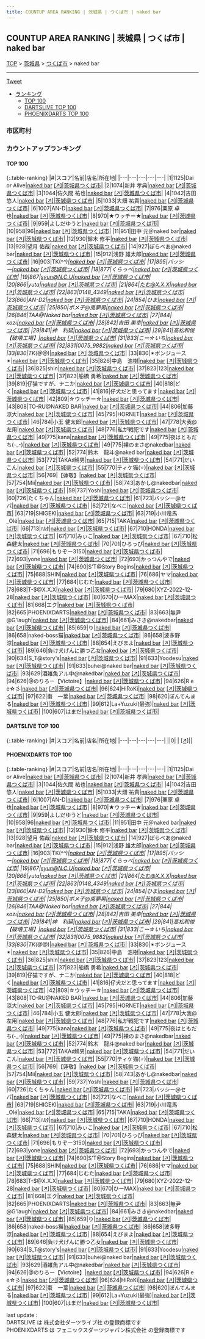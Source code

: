 ```yaml
---
title: COUNTUP AREA RANKING | 茨城県 | つくば市 | naked bar
---
```

## COUNTUP AREA RANKING | 茨城県 | つくば市 | naked bar

[TOP](/darts/rank/) > [茨城県](/darts/rank/茨城県/) > [つくば市](/darts/rank/茨城県/つくば市/) > naked bar

___

<a href="https://twitter.com/share?ref_src=twsrc%5Etfw" data-text="COUNTUP AREA RANKING | 茨城県つくば市naked bar" class="twitter-share-button" data-hashtags="DARTSLIVE,PHOENIXDARTS,darts,ダーツ" data-show-count="false">Tweet</a>

* [ランキング](#カウントアップランキング)
    * [TOP 100](#top-100)
    * [DARTSLIVE TOP 100](#dartslive-top-100)
    * [PHOENIXDARTS TOP 100](#phoenixdarts-top-100)

### 市区町村

<ul>

</ul>

### カウントアップランキング

#### TOP 100



{:.table-ranking}
|#|スコア|名前|店名|所在地|
|---|---|---|---|---|
|1|1125|<span class="rank-name-pd">Dai or Alive</span>|<a href="/darts/rank/shops/59189.html">naked bar</a> <a href="https://vs.phoenixdarts.com/jp/shop/shopDetailInfo/s_59189?s_seq=59189">[↗]</a>|<a href="/darts/rank/茨城県/つくば市">茨城県つくば市</a>|
|2|1074|<span class="rank-name-pd">新井 孝典</span>|<a href="/darts/rank/shops/59189.html">naked bar</a> <a href="https://vs.phoenixdarts.com/jp/shop/shopDetailInfo/s_59189?s_seq=59189">[↗]</a>|<a href="/darts/rank/茨城県/つくば市">茨城県つくば市</a>|
|3|1044|<span class="rank-name-pd"><span class="pro-icon-pd"></span>佐久間 祐也</span>|<a href="/darts/rank/shops/59189.html">naked bar</a> <a href="https://vs.phoenixdarts.com/jp/shop/shopDetailInfo/s_59189?s_seq=59189">[↗]</a>|<a href="/darts/rank/茨城県/つくば市">茨城県つくば市</a>|
|4|1042|<span class="rank-name-pd"><span class="pro-icon-pd"></span>吉田 悠人</span>|<a href="/darts/rank/shops/59189.html">naked bar</a> <a href="https://vs.phoenixdarts.com/jp/shop/shopDetailInfo/s_59189?s_seq=59189">[↗]</a>|<a href="/darts/rank/茨城県/つくば市">茨城県つくば市</a>|
|5|1033|<span class="rank-name-pd"><span class="pro-icon-pd"></span>大畑 祐貴</span>|<a href="/darts/rank/shops/59189.html">naked bar</a> <a href="https://vs.phoenixdarts.com/jp/shop/shopDetailInfo/s_59189?s_seq=59189">[↗]</a>|<a href="/darts/rank/茨城県/つくば市">茨城県つくば市</a>|
|6|1007|<span class="rank-name-pd">AN-D</span>|<a href="/darts/rank/shops/59189.html">naked bar</a> <a href="https://vs.phoenixdarts.com/jp/shop/shopDetailInfo/s_59189?s_seq=59189">[↗]</a>|<a href="/darts/rank/茨城県/つくば市">茨城県つくば市</a>|
|7|976|<span class="rank-name-pd"><span class="pro-icon-pd"></span>栗原 卓也</span>|<a href="/darts/rank/shops/59189.html">naked bar</a> <a href="https://vs.phoenixdarts.com/jp/shop/shopDetailInfo/s_59189?s_seq=59189">[↗]</a>|<a href="/darts/rank/茨城県/つくば市">茨城県つくば市</a>|
|8|970|<span class="rank-name-pd">★ウッチー★</span>|<a href="/darts/rank/shops/59189.html">naked bar</a> <a href="https://vs.phoenixdarts.com/jp/shop/shopDetailInfo/s_59189?s_seq=59189">[↗]</a>|<a href="/darts/rank/茨城県/つくば市">茨城県つくば市</a>|
|9|959|<span class="rank-name-pd">よしだゆうと</span>|<a href="/darts/rank/shops/59189.html">naked bar</a> <a href="https://vs.phoenixdarts.com/jp/shop/shopDetailInfo/s_59189?s_seq=59189">[↗]</a>|<a href="/darts/rank/茨城県/つくば市">茨城県つくば市</a>|
|10|958|<span class="rank-name-pd">96</span>|<a href="/darts/rank/shops/59189.html">naked bar</a> <a href="https://vs.phoenixdarts.com/jp/shop/shopDetailInfo/s_59189?s_seq=59189">[↗]</a>|<a href="/darts/rank/茨城県/つくば市">茨城県つくば市</a>|
|11|951|<span class="rank-name-pd">田中 元＠naked bar</span>|<a href="/darts/rank/shops/59189.html">naked bar</a> <a href="https://vs.phoenixdarts.com/jp/shop/shopDetailInfo/s_59189?s_seq=59189">[↗]</a>|<a href="/darts/rank/茨城県/つくば市">茨城県つくば市</a>|
|12|930|<span class="rank-name-pd"><span class="pro-icon-pd"></span>鈴木 修平</span>|<a href="/darts/rank/shops/59189.html">naked bar</a> <a href="https://vs.phoenixdarts.com/jp/shop/shopDetailInfo/s_59189?s_seq=59189">[↗]</a>|<a href="/darts/rank/茨城県/つくば市">茨城県つくば市</a>|
|13|928|<span class="rank-name-pd">望月 佑哉</span>|<a href="/darts/rank/shops/59189.html">naked bar</a> <a href="https://vs.phoenixdarts.com/jp/shop/shopDetailInfo/s_59189?s_seq=59189">[↗]</a>|<a href="/darts/rank/茨城県/つくば市">茨城県つくば市</a>|
|14|927|<span class="rank-name-pd">ぽらべあ@naked bar</span>|<a href="/darts/rank/shops/59189.html">naked bar</a> <a href="https://vs.phoenixdarts.com/jp/shop/shopDetailInfo/s_59189?s_seq=59189">[↗]</a>|<a href="/darts/rank/茨城県/つくば市">茨城県つくば市</a>|
|15|912|<span class="rank-name-pd">浅野 雄太郎</span>|<a href="/darts/rank/shops/59189.html">naked bar</a> <a href="https://vs.phoenixdarts.com/jp/shop/shopDetailInfo/s_59189?s_seq=59189">[↗]</a>|<a href="/darts/rank/茨城県/つくば市">茨城県つくば市</a>|
|16|903|<span class="rank-name-pd">TK(^_^)</span>|<a href="/darts/rank/shops/59189.html">naked bar</a> <a href="https://vs.phoenixdarts.com/jp/shop/shopDetailInfo/s_59189?s_seq=59189">[↗]</a>|<a href="/darts/rank/茨城県/つくば市">茨城県つくば市</a>|
|17|895|<span class="rank-name-pd">バッシー</span>|<a href="/darts/rank/shops/59189.html">naked bar</a> <a href="https://vs.phoenixdarts.com/jp/shop/shopDetailInfo/s_59189?s_seq=59189">[↗]</a>|<a href="/darts/rank/茨城県/つくば市">茨城県つくば市</a>|
|18|877|<span class="rank-name-pd">くらっぺ</span>|<a href="/darts/rank/shops/59189.html">naked bar</a> <a href="https://vs.phoenixdarts.com/jp/shop/shopDetailInfo/s_59189?s_seq=59189">[↗]</a>|<a href="/darts/rank/茨城県/つくば市">茨城県つくば市</a>|
|19|867|<span class="rank-name-pd">syun@N.C.U</span>|<a href="/darts/rank/shops/59189.html">naked bar</a> <a href="https://vs.phoenixdarts.com/jp/shop/shopDetailInfo/s_59189?s_seq=59189">[↗]</a>|<a href="/darts/rank/茨城県/つくば市">茨城県つくば市</a>|
|20|866|<span class="rank-name-pd">yuta</span>|<a href="/darts/rank/shops/59189.html">naked bar</a> <a href="https://vs.phoenixdarts.com/jp/shop/shopDetailInfo/s_59189?s_seq=59189">[↗]</a>|<a href="/darts/rank/茨城県/つくば市">茨城県つくば市</a>|
|21|864|<span class="rank-name-pd">たむ@X.X.X</span>|<a href="/darts/rank/shops/59189.html">naked bar</a> <a href="https://vs.phoenixdarts.com/jp/shop/shopDetailInfo/s_59189?s_seq=59189">[↗]</a>|<a href="/darts/rank/茨城県/つくば市">茨城県つくば市</a>|
|22|863|<span class="rank-name-pd">0148_4349</span>|<a href="/darts/rank/shops/59189.html">naked bar</a> <a href="https://vs.phoenixdarts.com/jp/shop/shopDetailInfo/s_59189?s_seq=59189">[↗]</a>|<a href="/darts/rank/茨城県/つくば市">茨城県つくば市</a>|
|23|860|<span class="rank-name-pd">AN-D2</span>|<a href="/darts/rank/shops/59189.html">naked bar</a> <a href="https://vs.phoenixdarts.com/jp/shop/shopDetailInfo/s_59189?s_seq=59189">[↗]</a>|<a href="/darts/rank/茨城県/つくば市">茨城県つくば市</a>|
|24|854|<span class="rank-name-pd">ひま</span>|<a href="/darts/rank/shops/59189.html">naked bar</a> <a href="https://vs.phoenixdarts.com/jp/shop/shopDetailInfo/s_59189?s_seq=59189">[↗]</a>|<a href="/darts/rank/茨城県/つくば市">茨城県つくば市</a>|
|25|850|<span class="rank-name-pd">ポメ子@兎夢男</span>|<a href="/darts/rank/shops/59189.html">naked bar</a> <a href="https://vs.phoenixdarts.com/jp/shop/shopDetailInfo/s_59189?s_seq=59189">[↗]</a>|<a href="/darts/rank/茨城県/つくば市">茨城県つくば市</a>|
|26|846|<span class="rank-name-pd">TAA@Naked bar</span>|<a href="/darts/rank/shops/59189.html">naked bar</a> <a href="https://vs.phoenixdarts.com/jp/shop/shopDetailInfo/s_59189?s_seq=59189">[↗]</a>|<a href="/darts/rank/茨城県/つくば市">茨城県つくば市</a>|
|27|844|<span class="rank-name-pd">κοzι</span>|<a href="/darts/rank/shops/59189.html">naked bar</a> <a href="https://vs.phoenixdarts.com/jp/shop/shopDetailInfo/s_59189?s_seq=59189">[↗]</a>|<a href="/darts/rank/茨城県/つくば市">茨城県つくば市</a>|
|28|842|<span class="rank-name-pd"><span class="pro-icon-pd"></span>吉田 美幸</span>|<a href="/darts/rank/shops/59189.html">naked bar</a> <a href="https://vs.phoenixdarts.com/jp/shop/shopDetailInfo/s_59189?s_seq=59189">[↗]</a>|<a href="/darts/rank/茨城県/つくば市">茨城県つくば市</a>|
|29|841|<span class="rank-name-pd">神　利延</span>|<a href="/darts/rank/shops/59189.html">naked bar</a> <a href="https://vs.phoenixdarts.com/jp/shop/shopDetailInfo/s_59189?s_seq=59189">[↗]</a>|<a href="/darts/rank/茨城県/つくば市">茨城県つくば市</a>|
|29|841|<span class="rank-name-pd">高松和俊【破壊工場】</span>|<a href="/darts/rank/shops/59189.html">naked bar</a> <a href="https://vs.phoenixdarts.com/jp/shop/shopDetailInfo/s_59189?s_seq=59189">[↗]</a>|<a href="/darts/rank/茨城県/つくば市">茨城県つくば市</a>|
|31|833|<span class="rank-name-pd">こー☆いち</span>|<a href="/darts/rank/shops/59189.html">naked bar</a> <a href="https://vs.phoenixdarts.com/jp/shop/shopDetailInfo/s_59189?s_seq=59189">[↗]</a>|<a href="/darts/rank/茨城県/つくば市">茨城県つくば市</a>|
|32|831|<span class="rank-name-pd">0075_9882</span>|<a href="/darts/rank/shops/59189.html">naked bar</a> <a href="https://vs.phoenixdarts.com/jp/shop/shopDetailInfo/s_59189?s_seq=59189">[↗]</a>|<a href="/darts/rank/茨城県/つくば市">茨城県つくば市</a>|
|33|830|<span class="rank-name-pd">TK(@_@)</span>|<a href="/darts/rank/shops/59189.html">naked bar</a> <a href="https://vs.phoenixdarts.com/jp/shop/shopDetailInfo/s_59189?s_seq=59189">[↗]</a>|<a href="/darts/rank/茨城県/つくば市">茨城県つくば市</a>|
|33|830|<span class="rank-name-pd">✴︎ポンジュース✴︎</span>|<a href="/darts/rank/shops/59189.html">naked bar</a> <a href="https://vs.phoenixdarts.com/jp/shop/shopDetailInfo/s_59189?s_seq=59189">[↗]</a>|<a href="/darts/rank/茨城県/つくば市">茨城県つくば市</a>|
|35|826|<span class="rank-name-pd">中島　浩樹</span>|<a href="/darts/rank/shops/59189.html">naked bar</a> <a href="https://vs.phoenixdarts.com/jp/shop/shopDetailInfo/s_59189?s_seq=59189">[↗]</a>|<a href="/darts/rank/茨城県/つくば市">茨城県つくば市</a>|
|36|825|<span class="rank-name-pd">shin</span>|<a href="/darts/rank/shops/59189.html">naked bar</a> <a href="https://vs.phoenixdarts.com/jp/shop/shopDetailInfo/s_59189?s_seq=59189">[↗]</a>|<a href="/darts/rank/茨城県/つくば市">茨城県つくば市</a>|
|37|823|<span class="rank-name-pd">123</span>|<a href="/darts/rank/shops/59189.html">naked bar</a> <a href="https://vs.phoenixdarts.com/jp/shop/shopDetailInfo/s_59189?s_seq=59189">[↗]</a>|<a href="/darts/rank/茨城県/つくば市">茨城県つくば市</a>|
|37|823|<span class="rank-name-pd"><span class="pro-icon-pd"></span>船橋 勇希</span>|<a href="/darts/rank/shops/59189.html">naked bar</a> <a href="https://vs.phoenixdarts.com/jp/shop/shopDetailInfo/s_59189?s_seq=59189">[↗]</a>|<a href="/darts/rank/茨城県/つくば市">茨城県つくば市</a>|
|39|819|<span class="rank-name-pd">仔猫ですが、ナニか</span>|<a href="/darts/rank/shops/59189.html">naked bar</a> <a href="https://vs.phoenixdarts.com/jp/shop/shopDetailInfo/s_59189?s_seq=59189">[↗]</a>|<a href="/darts/rank/茨城県/つくば市">茨城県つくば市</a>|
|40|818|<span class="rank-name-pd">どく</span>|<a href="/darts/rank/shops/59189.html">naked bar</a> <a href="https://vs.phoenixdarts.com/jp/shop/shopDetailInfo/s_59189?s_seq=59189">[↗]</a>|<a href="/darts/rank/茨城県/つくば市">茨城県つくば市</a>|
|41|816|<span class="rank-name-pd">仔犬だと思ってます</span>|<a href="/darts/rank/shops/59189.html">naked bar</a> <a href="https://vs.phoenixdarts.com/jp/shop/shopDetailInfo/s_59189?s_seq=59189">[↗]</a>|<a href="/darts/rank/茨城県/つくば市">茨城県つくば市</a>|
|42|809|<span class="rank-name-pd">☆ウッチー☆</span>|<a href="/darts/rank/shops/59189.html">naked bar</a> <a href="https://vs.phoenixdarts.com/jp/shop/shopDetailInfo/s_59189?s_seq=59189">[↗]</a>|<a href="/darts/rank/茨城県/つくば市">茨城県つくば市</a>|
|43|808|<span class="rank-name-pd">TO-RU@NAKED BAR</span>|<a href="/darts/rank/shops/59189.html">naked bar</a> <a href="https://vs.phoenixdarts.com/jp/shop/shopDetailInfo/s_59189?s_seq=59189">[↗]</a>|<a href="/darts/rank/茨城県/つくば市">茨城県つくば市</a>|
|44|806|<span class="rank-name-pd"><span class="pro-icon-pd"></span>加藤 涼大</span>|<a href="/darts/rank/shops/59189.html">naked bar</a> <a href="https://vs.phoenixdarts.com/jp/shop/shopDetailInfo/s_59189?s_seq=59189">[↗]</a>|<a href="/darts/rank/茨城県/つくば市">茨城県つくば市</a>|
|45|795|<span class="rank-name-pd">HORNET</span>|<a href="/darts/rank/shops/59189.html">naked bar</a> <a href="https://vs.phoenixdarts.com/jp/shop/shopDetailInfo/s_59189?s_seq=59189">[↗]</a>|<a href="/darts/rank/茨城県/つくば市">茨城県つくば市</a>|
|46|784|<span class="rank-name-pd">小玉 健太郎</span>|<a href="/darts/rank/shops/59189.html">naked bar</a> <a href="https://vs.phoenixdarts.com/jp/shop/shopDetailInfo/s_59189?s_seq=59189">[↗]</a>|<a href="/darts/rank/茨城県/つくば市">茨城県つくば市</a>|
|47|778|<span class="rank-name-pd">大我@左用</span>|<a href="/darts/rank/shops/59189.html">naked bar</a> <a href="https://vs.phoenixdarts.com/jp/shop/shopDetailInfo/s_59189?s_seq=59189">[↗]</a>|<a href="/darts/rank/茨城県/つくば市">茨城県つくば市</a>|
|48|776|<span class="rank-name-pd">私が戦犯です</span>|<a href="/darts/rank/shops/59189.html">naked bar</a> <a href="https://vs.phoenixdarts.com/jp/shop/shopDetailInfo/s_59189?s_seq=59189">[↗]</a>|<a href="/darts/rank/茨城県/つくば市">茨城県つくば市</a>|
|49|775|<span class="rank-name-pd">kana</span>|<a href="/darts/rank/shops/59189.html">naked bar</a> <a href="https://vs.phoenixdarts.com/jp/shop/shopDetailInfo/s_59189?s_seq=59189">[↗]</a>|<a href="/darts/rank/茨城県/つくば市">茨城県つくば市</a>|
|49|775|<span class="rank-name-pd">夜はともだち(-_-)</span>|<a href="/darts/rank/shops/59189.html">naked bar</a> <a href="https://vs.phoenixdarts.com/jp/shop/shopDetailInfo/s_59189?s_seq=59189">[↗]</a>|<a href="/darts/rank/茨城県/つくば市">茨城県つくば市</a>|
|49|775|<span class="rank-name-pd">裸のまさ@nakedbar</span>|<a href="/darts/rank/shops/59189.html">naked bar</a> <a href="https://vs.phoenixdarts.com/jp/shop/shopDetailInfo/s_59189?s_seq=59189">[↗]</a>|<a href="/darts/rank/茨城県/つくば市">茨城県つくば市</a>|
|52|774|<span class="rank-name-pd">鈴木　龍斗@naked bar</span>|<a href="/darts/rank/shops/59189.html">naked bar</a> <a href="https://vs.phoenixdarts.com/jp/shop/shopDetailInfo/s_59189?s_seq=59189">[↗]</a>|<a href="/darts/rank/茨城県/つくば市">茨城県つくば市</a>|
|53|772|<span class="rank-name-pd">TAKA♯鯖男</span>|<a href="/darts/rank/shops/59189.html">naked bar</a> <a href="https://vs.phoenixdarts.com/jp/shop/shopDetailInfo/s_59189?s_seq=59189">[↗]</a>|<a href="/darts/rank/茨城県/つくば市">茨城県つくば市</a>|
|54|771|<span class="rank-name-pd">だいこん</span>|<a href="/darts/rank/shops/59189.html">naked bar</a> <a href="https://vs.phoenixdarts.com/jp/shop/shopDetailInfo/s_59189?s_seq=59189">[↗]</a>|<a href="/darts/rank/茨城県/つくば市">茨城県つくば市</a>|
|55|770|<span class="rank-name-pd">ティケ猫(♂)</span>|<a href="/darts/rank/shops/59189.html">naked bar</a> <a href="https://vs.phoenixdarts.com/jp/shop/shopDetailInfo/s_59189?s_seq=59189">[↗]</a>|<a href="/darts/rank/茨城県/つくば市">茨城県つくば市</a>|
|56|769|<span class="rank-name-pd">【蓮敬】</span>|<a href="/darts/rank/shops/59189.html">naked bar</a> <a href="https://vs.phoenixdarts.com/jp/shop/shopDetailInfo/s_59189?s_seq=59189">[↗]</a>|<a href="/darts/rank/茨城県/つくば市">茨城県つくば市</a>|
|57|754|<span class="rank-name-pd">Mii</span>|<a href="/darts/rank/shops/59189.html">naked bar</a> <a href="https://vs.phoenixdarts.com/jp/shop/shopDetailInfo/s_59189?s_seq=59189">[↗]</a>|<a href="/darts/rank/茨城県/つくば市">茨城県つくば市</a>|
|58|743|<span class="rank-name-pd">あかし@nakedbar</span>|<a href="/darts/rank/shops/59189.html">naked bar</a> <a href="https://vs.phoenixdarts.com/jp/shop/shopDetailInfo/s_59189?s_seq=59189">[↗]</a>|<a href="/darts/rank/茨城県/つくば市">茨城県つくば市</a>|
|59|737|<span class="rank-name-pd">Yoshi</span>|<a href="/darts/rank/shops/59189.html">naked bar</a> <a href="https://vs.phoenixdarts.com/jp/shop/shopDetailInfo/s_59189?s_seq=59189">[↗]</a>|<a href="/darts/rank/茨城県/つくば市">茨城県つくば市</a>|
|60|726|<span class="rank-name-pd">たくちゃん</span>|<a href="/darts/rank/shops/59189.html">naked bar</a> <a href="https://vs.phoenixdarts.com/jp/shop/shopDetailInfo/s_59189?s_seq=59189">[↗]</a>|<a href="/darts/rank/茨城県/つくば市">茨城県つくば市</a>|
|61|723|<span class="rank-name-pd">バッシー@セパ</span>|<a href="/darts/rank/shops/59189.html">naked bar</a> <a href="https://vs.phoenixdarts.com/jp/shop/shopDetailInfo/s_59189?s_seq=59189">[↗]</a>|<a href="/darts/rank/茨城県/つくば市">茨城県つくば市</a>|
|62|721|<span class="rank-name-pd">なべこ</span>|<a href="/darts/rank/shops/59189.html">naked bar</a> <a href="https://vs.phoenixdarts.com/jp/shop/shopDetailInfo/s_59189?s_seq=59189">[↗]</a>|<a href="/darts/rank/茨城県/つくば市">茨城県つくば市</a>|
|63|719|<span class="rank-name-pd">SHIGEKI</span>|<a href="/darts/rank/shops/59189.html">naked bar</a> <a href="https://vs.phoenixdarts.com/jp/shop/shopDetailInfo/s_59189?s_seq=59189">[↗]</a>|<a href="/darts/rank/茨城県/つくば市">茨城県つくば市</a>|
|63|719|<span class="rank-name-pd">小川竜馬_Olé</span>|<a href="/darts/rank/shops/59189.html">naked bar</a> <a href="https://vs.phoenixdarts.com/jp/shop/shopDetailInfo/s_59189?s_seq=59189">[↗]</a>|<a href="/darts/rank/茨城県/つくば市">茨城県つくば市</a>|
|65|715|<span class="rank-name-pd">TAKA</span>|<a href="/darts/rank/shops/59189.html">naked bar</a> <a href="https://vs.phoenixdarts.com/jp/shop/shopDetailInfo/s_59189?s_seq=59189">[↗]</a>|<a href="/darts/rank/茨城県/つくば市">茨城県つくば市</a>|
|66|713|<span class="rank-name-pd">ﾊﾙﾀ</span>|<a href="/darts/rank/shops/59189.html">naked bar</a> <a href="https://vs.phoenixdarts.com/jp/shop/shopDetailInfo/s_59189?s_seq=59189">[↗]</a>|<a href="/darts/rank/茨城県/つくば市">茨城県つくば市</a>|
|67|710|<span class="rank-name-pd">HONDA</span>|<a href="/darts/rank/shops/59189.html">naked bar</a> <a href="https://vs.phoenixdarts.com/jp/shop/shopDetailInfo/s_59189?s_seq=59189">[↗]</a>|<a href="/darts/rank/茨城県/つくば市">茨城県つくば市</a>|
|67|710|<span class="rank-name-pd">みぃこ</span>|<a href="/darts/rank/shops/59189.html">naked bar</a> <a href="https://vs.phoenixdarts.com/jp/shop/shopDetailInfo/s_59189?s_seq=59189">[↗]</a>|<a href="/darts/rank/茨城県/つくば市">茨城県つくば市</a>|
|67|710|<span class="rank-name-pd">松森健太</span>|<a href="/darts/rank/shops/59189.html">naked bar</a> <a href="https://vs.phoenixdarts.com/jp/shop/shopDetailInfo/s_59189?s_seq=59189">[↗]</a>|<a href="/darts/rank/茨城県/つくば市">茨城県つくば市</a>|
|70|701|<span class="rank-name-pd">ひろっぴ</span>|<a href="/darts/rank/shops/59189.html">naked bar</a> <a href="https://vs.phoenixdarts.com/jp/shop/shopDetailInfo/s_59189?s_seq=59189">[↗]</a>|<a href="/darts/rank/茨城県/つくば市">茨城県つくば市</a>|
|71|696|<span class="rank-name-pd">もりぞー3150</span>|<a href="/darts/rank/shops/59189.html">naked bar</a> <a href="https://vs.phoenixdarts.com/jp/shop/shopDetailInfo/s_59189?s_seq=59189">[↗]</a>|<a href="/darts/rank/茨城県/つくば市">茨城県つくば市</a>|
|72|693|<span class="rank-name-pd">yone</span>|<a href="/darts/rank/shops/59189.html">naked bar</a> <a href="https://vs.phoenixdarts.com/jp/shop/shopDetailInfo/s_59189?s_seq=59189">[↗]</a>|<a href="/darts/rank/茨城県/つくば市">茨城県つくば市</a>|
|72|693|<span class="rank-name-pd">かっつんやで</span>|<a href="/darts/rank/shops/59189.html">naked bar</a> <a href="https://vs.phoenixdarts.com/jp/shop/shopDetailInfo/s_59189?s_seq=59189">[↗]</a>|<a href="/darts/rank/茨城県/つくば市">茨城県つくば市</a>|
|74|690|<span class="rank-name-pd">S&#x27;T@Story Begins</span>|<a href="/darts/rank/shops/59189.html">naked bar</a> <a href="https://vs.phoenixdarts.com/jp/shop/shopDetailInfo/s_59189?s_seq=59189">[↗]</a>|<a href="/darts/rank/茨城県/つくば市">茨城県つくば市</a>|
|75|688|<span class="rank-name-pd">SHIN</span>|<a href="/darts/rank/shops/59189.html">naked bar</a> <a href="https://vs.phoenixdarts.com/jp/shop/shopDetailInfo/s_59189?s_seq=59189">[↗]</a>|<a href="/darts/rank/茨城県/つくば市">茨城県つくば市</a>|
|76|686|<span class="rank-name-pd">ヤマ</span>|<a href="/darts/rank/shops/59189.html">naked bar</a> <a href="https://vs.phoenixdarts.com/jp/shop/shopDetailInfo/s_59189?s_seq=59189">[↗]</a>|<a href="/darts/rank/茨城県/つくば市">茨城県つくば市</a>|
|77|684|<span class="rank-name-pd">じむた</span>|<a href="/darts/rank/shops/59189.html">naked bar</a> <a href="https://vs.phoenixdarts.com/jp/shop/shopDetailInfo/s_59189?s_seq=59189">[↗]</a>|<a href="/darts/rank/茨城県/つくば市">茨城県つくば市</a>|
|78|683|<span class="rank-name-pd">T-$@X.X.X</span>|<a href="/darts/rank/shops/59189.html">naked bar</a> <a href="https://vs.phoenixdarts.com/jp/shop/shopDetailInfo/s_59189?s_seq=59189">[↗]</a>|<a href="/darts/rank/茨城県/つくば市">茨城県つくば市</a>|
|79|680|<span class="rank-name-pd">XYZ-2022-12-28</span>|<a href="/darts/rank/shops/59189.html">naked bar</a> <a href="https://vs.phoenixdarts.com/jp/shop/shopDetailInfo/s_59189?s_seq=59189">[↗]</a>|<a href="/darts/rank/茨城県/つくば市">茨城県つくば市</a>|
|80|670|<span class="rank-name-pd">ひーMAX</span>|<a href="/darts/rank/shops/59189.html">naked bar</a> <a href="https://vs.phoenixdarts.com/jp/shop/shopDetailInfo/s_59189?s_seq=59189">[↗]</a>|<a href="/darts/rank/茨城県/つくば市">茨城県つくば市</a>|
|81|668|<span class="rank-name-pd">エク</span>|<a href="/darts/rank/shops/59189.html">naked bar</a> <a href="https://vs.phoenixdarts.com/jp/shop/shopDetailInfo/s_59189?s_seq=59189">[↗]</a>|<a href="/darts/rank/茨城県/つくば市">茨城県つくば市</a>|
|82|665|<span class="rank-name-pd">PHOENIXDARTS</span>|<a href="/darts/rank/shops/59189.html">naked bar</a> <a href="https://vs.phoenixdarts.com/jp/shop/shopDetailInfo/s_59189?s_seq=59189">[↗]</a>|<a href="/darts/rank/茨城県/つくば市">茨城県つくば市</a>|
|83|663|<span class="rank-name-pd">無尹@G&#x27;laugh</span>|<a href="/darts/rank/shops/59189.html">naked bar</a> <a href="https://vs.phoenixdarts.com/jp/shop/shopDetailInfo/s_59189?s_seq=59189">[↗]</a>|<a href="/darts/rank/茨城県/つくば市">茨城県つくば市</a>|
|84|661|<span class="rank-name-pd">みさき@nakedbar</span>|<a href="/darts/rank/shops/59189.html">naked bar</a> <a href="https://vs.phoenixdarts.com/jp/shop/shopDetailInfo/s_59189?s_seq=59189">[↗]</a>|<a href="/darts/rank/茨城県/つくば市">茨城県つくば市</a>|
|85|659|<span class="rank-name-pd">り</span>|<a href="/darts/rank/shops/59189.html">naked bar</a> <a href="https://vs.phoenixdarts.com/jp/shop/shopDetailInfo/s_59189?s_seq=59189">[↗]</a>|<a href="/darts/rank/茨城県/つくば市">茨城県つくば市</a>|
|86|658|<span class="rank-name-pd">naked-boss猫</span>|<a href="/darts/rank/shops/59189.html">naked bar</a> <a href="https://vs.phoenixdarts.com/jp/shop/shopDetailInfo/s_59189?s_seq=59189">[↗]</a>|<a href="/darts/rank/茨城県/つくば市">茨城県つくば市</a>|
|86|658|<span class="rank-name-pd">波多野涼</span>|<a href="/darts/rank/shops/59189.html">naked bar</a> <a href="https://vs.phoenixdarts.com/jp/shop/shopDetailInfo/s_59189?s_seq=59189">[↗]</a>|<a href="/darts/rank/茨城県/つくば市">茨城県つくば市</a>|
|88|654|<span class="rank-name-pd">えびまよ</span>|<a href="/darts/rank/shops/59189.html">naked bar</a> <a href="https://vs.phoenixdarts.com/jp/shop/shopDetailInfo/s_59189?s_seq=59189">[↗]</a>|<a href="/darts/rank/茨城県/つくば市">茨城県つくば市</a>|
|89|646|<span class="rank-name-pd">負け犬げんに勝つ乙女</span>|<a href="/darts/rank/shops/59189.html">naked bar</a> <a href="https://vs.phoenixdarts.com/jp/shop/shopDetailInfo/s_59189?s_seq=59189">[↗]</a>|<a href="/darts/rank/茨城県/つくば市">茨城県つくば市</a>|
|90|634|<span class="rank-name-pd">S_T@story&#x27;s</span>|<a href="/darts/rank/shops/59189.html">naked bar</a> <a href="https://vs.phoenixdarts.com/jp/shop/shopDetailInfo/s_59189?s_seq=59189">[↗]</a>|<a href="/darts/rank/茨城県/つくば市">茨城県つくば市</a>|
|91|633|<span class="rank-name-pd">Yoodesu</span>|<a href="/darts/rank/shops/59189.html">naked bar</a> <a href="https://vs.phoenixdarts.com/jp/shop/shopDetailInfo/s_59189?s_seq=59189">[↗]</a>|<a href="/darts/rank/茨城県/つくば市">茨城県つくば市</a>|
|91|633|<span class="rank-name-pd">buhei@naked  bar</span>|<a href="/darts/rank/shops/59189.html">naked bar</a> <a href="https://vs.phoenixdarts.com/jp/shop/shopDetailInfo/s_59189?s_seq=59189">[↗]</a>|<a href="/darts/rank/茨城県/つくば市">茨城県つくば市</a>|
|93|629|<span class="rank-name-pd">酒雑魚アル中@nakedbar</span>|<a href="/darts/rank/shops/59189.html">naked bar</a> <a href="https://vs.phoenixdarts.com/jp/shop/shopDetailInfo/s_59189?s_seq=59189">[↗]</a>|<a href="/darts/rank/茨城県/つくば市">茨城県つくば市</a>|
|94|626|<span class="rank-name-pd">@のりろー【Victoire】</span>|<a href="/darts/rank/shops/59189.html">naked bar</a> <a href="https://vs.phoenixdarts.com/jp/shop/shopDetailInfo/s_59189?s_seq=59189">[↗]</a>|<a href="/darts/rank/茨城県/つくば市">茨城県つくば市</a>|
|94|626|<span class="rank-name-pd">R e e☆彡</span>|<a href="/darts/rank/shops/59189.html">naked bar</a> <a href="https://vs.phoenixdarts.com/jp/shop/shopDetailInfo/s_59189?s_seq=59189">[↗]</a>|<a href="/darts/rank/茨城県/つくば市">茨城県つくば市</a>|
|96|624|<span class="rank-name-pd">HiRoKi</span>|<a href="/darts/rank/shops/59189.html">naked bar</a> <a href="https://vs.phoenixdarts.com/jp/shop/shopDetailInfo/s_59189?s_seq=59189">[↗]</a>|<a href="/darts/rank/茨城県/つくば市">茨城県つくば市</a>|
|97|622|<span class="rank-name-pd">棗　一葉</span>|<a href="/darts/rank/shops/59189.html">naked bar</a> <a href="https://vs.phoenixdarts.com/jp/shop/shopDetailInfo/s_59189?s_seq=59189">[↗]</a>|<a href="/darts/rank/茨城県/つくば市">茨城県つくば市</a>|
|98|620|<span class="rank-name-pd">ぼんてんまる</span>|<a href="/darts/rank/shops/59189.html">naked bar</a> <a href="https://vs.phoenixdarts.com/jp/shop/shopDetailInfo/s_59189?s_seq=59189">[↗]</a>|<a href="/darts/rank/茨城県/つくば市">茨城県つくば市</a>|
|99|612|<span class="rank-name-pd">La+Yuzuki(最強)</span>|<a href="/darts/rank/shops/59189.html">naked bar</a> <a href="https://vs.phoenixdarts.com/jp/shop/shopDetailInfo/s_59189?s_seq=59189">[↗]</a>|<a href="/darts/rank/茨城県/つくば市">茨城県つくば市</a>|
|100|607|<span class="rank-name-pd">はまだ</span>|<a href="/darts/rank/shops/59189.html">naked bar</a> <a href="https://vs.phoenixdarts.com/jp/shop/shopDetailInfo/s_59189?s_seq=59189">[↗]</a>|<a href="/darts/rank/茨城県/つくば市">茨城県つくば市</a>|


#### DARTSLIVE TOP 100



{:.table-ranking}
|#|スコア|名前|店名|所在地|
|---|---|---|---|---|
||0|<span class="rank-name-dl"> </span>|<a href="/darts/rank/shops/.html"></a> <a href="">[↗]</a>|<a href="/darts/rank//"></a>|


#### PHOENIXDARTS TOP 100



{:.table-ranking}
|#|スコア|名前|店名|所在地|
|---|---|---|---|---|
|1|1125|<span class="rank-name-pd">Dai or Alive</span>|<a href="/darts/rank/shops/59189.html">naked bar</a> <a href="https://vs.phoenixdarts.com/jp/shop/shopDetailInfo/s_59189?s_seq=59189">[↗]</a>|<a href="/darts/rank/茨城県/つくば市">茨城県つくば市</a>|
|2|1074|<span class="rank-name-pd">新井 孝典</span>|<a href="/darts/rank/shops/59189.html">naked bar</a> <a href="https://vs.phoenixdarts.com/jp/shop/shopDetailInfo/s_59189?s_seq=59189">[↗]</a>|<a href="/darts/rank/茨城県/つくば市">茨城県つくば市</a>|
|3|1044|<span class="rank-name-pd"><span class="pro-icon-pd"></span>佐久間 祐也</span>|<a href="/darts/rank/shops/59189.html">naked bar</a> <a href="https://vs.phoenixdarts.com/jp/shop/shopDetailInfo/s_59189?s_seq=59189">[↗]</a>|<a href="/darts/rank/茨城県/つくば市">茨城県つくば市</a>|
|4|1042|<span class="rank-name-pd"><span class="pro-icon-pd"></span>吉田 悠人</span>|<a href="/darts/rank/shops/59189.html">naked bar</a> <a href="https://vs.phoenixdarts.com/jp/shop/shopDetailInfo/s_59189?s_seq=59189">[↗]</a>|<a href="/darts/rank/茨城県/つくば市">茨城県つくば市</a>|
|5|1033|<span class="rank-name-pd"><span class="pro-icon-pd"></span>大畑 祐貴</span>|<a href="/darts/rank/shops/59189.html">naked bar</a> <a href="https://vs.phoenixdarts.com/jp/shop/shopDetailInfo/s_59189?s_seq=59189">[↗]</a>|<a href="/darts/rank/茨城県/つくば市">茨城県つくば市</a>|
|6|1007|<span class="rank-name-pd">AN-D</span>|<a href="/darts/rank/shops/59189.html">naked bar</a> <a href="https://vs.phoenixdarts.com/jp/shop/shopDetailInfo/s_59189?s_seq=59189">[↗]</a>|<a href="/darts/rank/茨城県/つくば市">茨城県つくば市</a>|
|7|976|<span class="rank-name-pd"><span class="pro-icon-pd"></span>栗原 卓也</span>|<a href="/darts/rank/shops/59189.html">naked bar</a> <a href="https://vs.phoenixdarts.com/jp/shop/shopDetailInfo/s_59189?s_seq=59189">[↗]</a>|<a href="/darts/rank/茨城県/つくば市">茨城県つくば市</a>|
|8|970|<span class="rank-name-pd">★ウッチー★</span>|<a href="/darts/rank/shops/59189.html">naked bar</a> <a href="https://vs.phoenixdarts.com/jp/shop/shopDetailInfo/s_59189?s_seq=59189">[↗]</a>|<a href="/darts/rank/茨城県/つくば市">茨城県つくば市</a>|
|9|959|<span class="rank-name-pd">よしだゆうと</span>|<a href="/darts/rank/shops/59189.html">naked bar</a> <a href="https://vs.phoenixdarts.com/jp/shop/shopDetailInfo/s_59189?s_seq=59189">[↗]</a>|<a href="/darts/rank/茨城県/つくば市">茨城県つくば市</a>|
|10|958|<span class="rank-name-pd">96</span>|<a href="/darts/rank/shops/59189.html">naked bar</a> <a href="https://vs.phoenixdarts.com/jp/shop/shopDetailInfo/s_59189?s_seq=59189">[↗]</a>|<a href="/darts/rank/茨城県/つくば市">茨城県つくば市</a>|
|11|951|<span class="rank-name-pd">田中 元＠naked bar</span>|<a href="/darts/rank/shops/59189.html">naked bar</a> <a href="https://vs.phoenixdarts.com/jp/shop/shopDetailInfo/s_59189?s_seq=59189">[↗]</a>|<a href="/darts/rank/茨城県/つくば市">茨城県つくば市</a>|
|12|930|<span class="rank-name-pd"><span class="pro-icon-pd"></span>鈴木 修平</span>|<a href="/darts/rank/shops/59189.html">naked bar</a> <a href="https://vs.phoenixdarts.com/jp/shop/shopDetailInfo/s_59189?s_seq=59189">[↗]</a>|<a href="/darts/rank/茨城県/つくば市">茨城県つくば市</a>|
|13|928|<span class="rank-name-pd">望月 佑哉</span>|<a href="/darts/rank/shops/59189.html">naked bar</a> <a href="https://vs.phoenixdarts.com/jp/shop/shopDetailInfo/s_59189?s_seq=59189">[↗]</a>|<a href="/darts/rank/茨城県/つくば市">茨城県つくば市</a>|
|14|927|<span class="rank-name-pd">ぽらべあ@naked bar</span>|<a href="/darts/rank/shops/59189.html">naked bar</a> <a href="https://vs.phoenixdarts.com/jp/shop/shopDetailInfo/s_59189?s_seq=59189">[↗]</a>|<a href="/darts/rank/茨城県/つくば市">茨城県つくば市</a>|
|15|912|<span class="rank-name-pd">浅野 雄太郎</span>|<a href="/darts/rank/shops/59189.html">naked bar</a> <a href="https://vs.phoenixdarts.com/jp/shop/shopDetailInfo/s_59189?s_seq=59189">[↗]</a>|<a href="/darts/rank/茨城県/つくば市">茨城県つくば市</a>|
|16|903|<span class="rank-name-pd">TK(^_^)</span>|<a href="/darts/rank/shops/59189.html">naked bar</a> <a href="https://vs.phoenixdarts.com/jp/shop/shopDetailInfo/s_59189?s_seq=59189">[↗]</a>|<a href="/darts/rank/茨城県/つくば市">茨城県つくば市</a>|
|17|895|<span class="rank-name-pd">バッシー</span>|<a href="/darts/rank/shops/59189.html">naked bar</a> <a href="https://vs.phoenixdarts.com/jp/shop/shopDetailInfo/s_59189?s_seq=59189">[↗]</a>|<a href="/darts/rank/茨城県/つくば市">茨城県つくば市</a>|
|18|877|<span class="rank-name-pd">くらっぺ</span>|<a href="/darts/rank/shops/59189.html">naked bar</a> <a href="https://vs.phoenixdarts.com/jp/shop/shopDetailInfo/s_59189?s_seq=59189">[↗]</a>|<a href="/darts/rank/茨城県/つくば市">茨城県つくば市</a>|
|19|867|<span class="rank-name-pd">syun@N.C.U</span>|<a href="/darts/rank/shops/59189.html">naked bar</a> <a href="https://vs.phoenixdarts.com/jp/shop/shopDetailInfo/s_59189?s_seq=59189">[↗]</a>|<a href="/darts/rank/茨城県/つくば市">茨城県つくば市</a>|
|20|866|<span class="rank-name-pd">yuta</span>|<a href="/darts/rank/shops/59189.html">naked bar</a> <a href="https://vs.phoenixdarts.com/jp/shop/shopDetailInfo/s_59189?s_seq=59189">[↗]</a>|<a href="/darts/rank/茨城県/つくば市">茨城県つくば市</a>|
|21|864|<span class="rank-name-pd">たむ@X.X.X</span>|<a href="/darts/rank/shops/59189.html">naked bar</a> <a href="https://vs.phoenixdarts.com/jp/shop/shopDetailInfo/s_59189?s_seq=59189">[↗]</a>|<a href="/darts/rank/茨城県/つくば市">茨城県つくば市</a>|
|22|863|<span class="rank-name-pd">0148_4349</span>|<a href="/darts/rank/shops/59189.html">naked bar</a> <a href="https://vs.phoenixdarts.com/jp/shop/shopDetailInfo/s_59189?s_seq=59189">[↗]</a>|<a href="/darts/rank/茨城県/つくば市">茨城県つくば市</a>|
|23|860|<span class="rank-name-pd">AN-D2</span>|<a href="/darts/rank/shops/59189.html">naked bar</a> <a href="https://vs.phoenixdarts.com/jp/shop/shopDetailInfo/s_59189?s_seq=59189">[↗]</a>|<a href="/darts/rank/茨城県/つくば市">茨城県つくば市</a>|
|24|854|<span class="rank-name-pd">ひま</span>|<a href="/darts/rank/shops/59189.html">naked bar</a> <a href="https://vs.phoenixdarts.com/jp/shop/shopDetailInfo/s_59189?s_seq=59189">[↗]</a>|<a href="/darts/rank/茨城県/つくば市">茨城県つくば市</a>|
|25|850|<span class="rank-name-pd">ポメ子@兎夢男</span>|<a href="/darts/rank/shops/59189.html">naked bar</a> <a href="https://vs.phoenixdarts.com/jp/shop/shopDetailInfo/s_59189?s_seq=59189">[↗]</a>|<a href="/darts/rank/茨城県/つくば市">茨城県つくば市</a>|
|26|846|<span class="rank-name-pd">TAA@Naked bar</span>|<a href="/darts/rank/shops/59189.html">naked bar</a> <a href="https://vs.phoenixdarts.com/jp/shop/shopDetailInfo/s_59189?s_seq=59189">[↗]</a>|<a href="/darts/rank/茨城県/つくば市">茨城県つくば市</a>|
|27|844|<span class="rank-name-pd">κοzι</span>|<a href="/darts/rank/shops/59189.html">naked bar</a> <a href="https://vs.phoenixdarts.com/jp/shop/shopDetailInfo/s_59189?s_seq=59189">[↗]</a>|<a href="/darts/rank/茨城県/つくば市">茨城県つくば市</a>|
|28|842|<span class="rank-name-pd"><span class="pro-icon-pd"></span>吉田 美幸</span>|<a href="/darts/rank/shops/59189.html">naked bar</a> <a href="https://vs.phoenixdarts.com/jp/shop/shopDetailInfo/s_59189?s_seq=59189">[↗]</a>|<a href="/darts/rank/茨城県/つくば市">茨城県つくば市</a>|
|29|841|<span class="rank-name-pd">神　利延</span>|<a href="/darts/rank/shops/59189.html">naked bar</a> <a href="https://vs.phoenixdarts.com/jp/shop/shopDetailInfo/s_59189?s_seq=59189">[↗]</a>|<a href="/darts/rank/茨城県/つくば市">茨城県つくば市</a>|
|29|841|<span class="rank-name-pd">高松和俊【破壊工場】</span>|<a href="/darts/rank/shops/59189.html">naked bar</a> <a href="https://vs.phoenixdarts.com/jp/shop/shopDetailInfo/s_59189?s_seq=59189">[↗]</a>|<a href="/darts/rank/茨城県/つくば市">茨城県つくば市</a>|
|31|833|<span class="rank-name-pd">こー☆いち</span>|<a href="/darts/rank/shops/59189.html">naked bar</a> <a href="https://vs.phoenixdarts.com/jp/shop/shopDetailInfo/s_59189?s_seq=59189">[↗]</a>|<a href="/darts/rank/茨城県/つくば市">茨城県つくば市</a>|
|32|831|<span class="rank-name-pd">0075_9882</span>|<a href="/darts/rank/shops/59189.html">naked bar</a> <a href="https://vs.phoenixdarts.com/jp/shop/shopDetailInfo/s_59189?s_seq=59189">[↗]</a>|<a href="/darts/rank/茨城県/つくば市">茨城県つくば市</a>|
|33|830|<span class="rank-name-pd">TK(@_@)</span>|<a href="/darts/rank/shops/59189.html">naked bar</a> <a href="https://vs.phoenixdarts.com/jp/shop/shopDetailInfo/s_59189?s_seq=59189">[↗]</a>|<a href="/darts/rank/茨城県/つくば市">茨城県つくば市</a>|
|33|830|<span class="rank-name-pd">✴︎ポンジュース✴︎</span>|<a href="/darts/rank/shops/59189.html">naked bar</a> <a href="https://vs.phoenixdarts.com/jp/shop/shopDetailInfo/s_59189?s_seq=59189">[↗]</a>|<a href="/darts/rank/茨城県/つくば市">茨城県つくば市</a>|
|35|826|<span class="rank-name-pd">中島　浩樹</span>|<a href="/darts/rank/shops/59189.html">naked bar</a> <a href="https://vs.phoenixdarts.com/jp/shop/shopDetailInfo/s_59189?s_seq=59189">[↗]</a>|<a href="/darts/rank/茨城県/つくば市">茨城県つくば市</a>|
|36|825|<span class="rank-name-pd">shin</span>|<a href="/darts/rank/shops/59189.html">naked bar</a> <a href="https://vs.phoenixdarts.com/jp/shop/shopDetailInfo/s_59189?s_seq=59189">[↗]</a>|<a href="/darts/rank/茨城県/つくば市">茨城県つくば市</a>|
|37|823|<span class="rank-name-pd">123</span>|<a href="/darts/rank/shops/59189.html">naked bar</a> <a href="https://vs.phoenixdarts.com/jp/shop/shopDetailInfo/s_59189?s_seq=59189">[↗]</a>|<a href="/darts/rank/茨城県/つくば市">茨城県つくば市</a>|
|37|823|<span class="rank-name-pd"><span class="pro-icon-pd"></span>船橋 勇希</span>|<a href="/darts/rank/shops/59189.html">naked bar</a> <a href="https://vs.phoenixdarts.com/jp/shop/shopDetailInfo/s_59189?s_seq=59189">[↗]</a>|<a href="/darts/rank/茨城県/つくば市">茨城県つくば市</a>|
|39|819|<span class="rank-name-pd">仔猫ですが、ナニか</span>|<a href="/darts/rank/shops/59189.html">naked bar</a> <a href="https://vs.phoenixdarts.com/jp/shop/shopDetailInfo/s_59189?s_seq=59189">[↗]</a>|<a href="/darts/rank/茨城県/つくば市">茨城県つくば市</a>|
|40|818|<span class="rank-name-pd">どく</span>|<a href="/darts/rank/shops/59189.html">naked bar</a> <a href="https://vs.phoenixdarts.com/jp/shop/shopDetailInfo/s_59189?s_seq=59189">[↗]</a>|<a href="/darts/rank/茨城県/つくば市">茨城県つくば市</a>|
|41|816|<span class="rank-name-pd">仔犬だと思ってます</span>|<a href="/darts/rank/shops/59189.html">naked bar</a> <a href="https://vs.phoenixdarts.com/jp/shop/shopDetailInfo/s_59189?s_seq=59189">[↗]</a>|<a href="/darts/rank/茨城県/つくば市">茨城県つくば市</a>|
|42|809|<span class="rank-name-pd">☆ウッチー☆</span>|<a href="/darts/rank/shops/59189.html">naked bar</a> <a href="https://vs.phoenixdarts.com/jp/shop/shopDetailInfo/s_59189?s_seq=59189">[↗]</a>|<a href="/darts/rank/茨城県/つくば市">茨城県つくば市</a>|
|43|808|<span class="rank-name-pd">TO-RU@NAKED BAR</span>|<a href="/darts/rank/shops/59189.html">naked bar</a> <a href="https://vs.phoenixdarts.com/jp/shop/shopDetailInfo/s_59189?s_seq=59189">[↗]</a>|<a href="/darts/rank/茨城県/つくば市">茨城県つくば市</a>|
|44|806|<span class="rank-name-pd"><span class="pro-icon-pd"></span>加藤 涼大</span>|<a href="/darts/rank/shops/59189.html">naked bar</a> <a href="https://vs.phoenixdarts.com/jp/shop/shopDetailInfo/s_59189?s_seq=59189">[↗]</a>|<a href="/darts/rank/茨城県/つくば市">茨城県つくば市</a>|
|45|795|<span class="rank-name-pd">HORNET</span>|<a href="/darts/rank/shops/59189.html">naked bar</a> <a href="https://vs.phoenixdarts.com/jp/shop/shopDetailInfo/s_59189?s_seq=59189">[↗]</a>|<a href="/darts/rank/茨城県/つくば市">茨城県つくば市</a>|
|46|784|<span class="rank-name-pd">小玉 健太郎</span>|<a href="/darts/rank/shops/59189.html">naked bar</a> <a href="https://vs.phoenixdarts.com/jp/shop/shopDetailInfo/s_59189?s_seq=59189">[↗]</a>|<a href="/darts/rank/茨城県/つくば市">茨城県つくば市</a>|
|47|778|<span class="rank-name-pd">大我@左用</span>|<a href="/darts/rank/shops/59189.html">naked bar</a> <a href="https://vs.phoenixdarts.com/jp/shop/shopDetailInfo/s_59189?s_seq=59189">[↗]</a>|<a href="/darts/rank/茨城県/つくば市">茨城県つくば市</a>|
|48|776|<span class="rank-name-pd">私が戦犯です</span>|<a href="/darts/rank/shops/59189.html">naked bar</a> <a href="https://vs.phoenixdarts.com/jp/shop/shopDetailInfo/s_59189?s_seq=59189">[↗]</a>|<a href="/darts/rank/茨城県/つくば市">茨城県つくば市</a>|
|49|775|<span class="rank-name-pd">kana</span>|<a href="/darts/rank/shops/59189.html">naked bar</a> <a href="https://vs.phoenixdarts.com/jp/shop/shopDetailInfo/s_59189?s_seq=59189">[↗]</a>|<a href="/darts/rank/茨城県/つくば市">茨城県つくば市</a>|
|49|775|<span class="rank-name-pd">夜はともだち(-_-)</span>|<a href="/darts/rank/shops/59189.html">naked bar</a> <a href="https://vs.phoenixdarts.com/jp/shop/shopDetailInfo/s_59189?s_seq=59189">[↗]</a>|<a href="/darts/rank/茨城県/つくば市">茨城県つくば市</a>|
|49|775|<span class="rank-name-pd">裸のまさ@nakedbar</span>|<a href="/darts/rank/shops/59189.html">naked bar</a> <a href="https://vs.phoenixdarts.com/jp/shop/shopDetailInfo/s_59189?s_seq=59189">[↗]</a>|<a href="/darts/rank/茨城県/つくば市">茨城県つくば市</a>|
|52|774|<span class="rank-name-pd">鈴木　龍斗@naked bar</span>|<a href="/darts/rank/shops/59189.html">naked bar</a> <a href="https://vs.phoenixdarts.com/jp/shop/shopDetailInfo/s_59189?s_seq=59189">[↗]</a>|<a href="/darts/rank/茨城県/つくば市">茨城県つくば市</a>|
|53|772|<span class="rank-name-pd">TAKA♯鯖男</span>|<a href="/darts/rank/shops/59189.html">naked bar</a> <a href="https://vs.phoenixdarts.com/jp/shop/shopDetailInfo/s_59189?s_seq=59189">[↗]</a>|<a href="/darts/rank/茨城県/つくば市">茨城県つくば市</a>|
|54|771|<span class="rank-name-pd">だいこん</span>|<a href="/darts/rank/shops/59189.html">naked bar</a> <a href="https://vs.phoenixdarts.com/jp/shop/shopDetailInfo/s_59189?s_seq=59189">[↗]</a>|<a href="/darts/rank/茨城県/つくば市">茨城県つくば市</a>|
|55|770|<span class="rank-name-pd">ティケ猫(♂)</span>|<a href="/darts/rank/shops/59189.html">naked bar</a> <a href="https://vs.phoenixdarts.com/jp/shop/shopDetailInfo/s_59189?s_seq=59189">[↗]</a>|<a href="/darts/rank/茨城県/つくば市">茨城県つくば市</a>|
|56|769|<span class="rank-name-pd">【蓮敬】</span>|<a href="/darts/rank/shops/59189.html">naked bar</a> <a href="https://vs.phoenixdarts.com/jp/shop/shopDetailInfo/s_59189?s_seq=59189">[↗]</a>|<a href="/darts/rank/茨城県/つくば市">茨城県つくば市</a>|
|57|754|<span class="rank-name-pd">Mii</span>|<a href="/darts/rank/shops/59189.html">naked bar</a> <a href="https://vs.phoenixdarts.com/jp/shop/shopDetailInfo/s_59189?s_seq=59189">[↗]</a>|<a href="/darts/rank/茨城県/つくば市">茨城県つくば市</a>|
|58|743|<span class="rank-name-pd">あかし@nakedbar</span>|<a href="/darts/rank/shops/59189.html">naked bar</a> <a href="https://vs.phoenixdarts.com/jp/shop/shopDetailInfo/s_59189?s_seq=59189">[↗]</a>|<a href="/darts/rank/茨城県/つくば市">茨城県つくば市</a>|
|59|737|<span class="rank-name-pd">Yoshi</span>|<a href="/darts/rank/shops/59189.html">naked bar</a> <a href="https://vs.phoenixdarts.com/jp/shop/shopDetailInfo/s_59189?s_seq=59189">[↗]</a>|<a href="/darts/rank/茨城県/つくば市">茨城県つくば市</a>|
|60|726|<span class="rank-name-pd">たくちゃん</span>|<a href="/darts/rank/shops/59189.html">naked bar</a> <a href="https://vs.phoenixdarts.com/jp/shop/shopDetailInfo/s_59189?s_seq=59189">[↗]</a>|<a href="/darts/rank/茨城県/つくば市">茨城県つくば市</a>|
|61|723|<span class="rank-name-pd">バッシー@セパ</span>|<a href="/darts/rank/shops/59189.html">naked bar</a> <a href="https://vs.phoenixdarts.com/jp/shop/shopDetailInfo/s_59189?s_seq=59189">[↗]</a>|<a href="/darts/rank/茨城県/つくば市">茨城県つくば市</a>|
|62|721|<span class="rank-name-pd">なべこ</span>|<a href="/darts/rank/shops/59189.html">naked bar</a> <a href="https://vs.phoenixdarts.com/jp/shop/shopDetailInfo/s_59189?s_seq=59189">[↗]</a>|<a href="/darts/rank/茨城県/つくば市">茨城県つくば市</a>|
|63|719|<span class="rank-name-pd">SHIGEKI</span>|<a href="/darts/rank/shops/59189.html">naked bar</a> <a href="https://vs.phoenixdarts.com/jp/shop/shopDetailInfo/s_59189?s_seq=59189">[↗]</a>|<a href="/darts/rank/茨城県/つくば市">茨城県つくば市</a>|
|63|719|<span class="rank-name-pd">小川竜馬_Olé</span>|<a href="/darts/rank/shops/59189.html">naked bar</a> <a href="https://vs.phoenixdarts.com/jp/shop/shopDetailInfo/s_59189?s_seq=59189">[↗]</a>|<a href="/darts/rank/茨城県/つくば市">茨城県つくば市</a>|
|65|715|<span class="rank-name-pd">TAKA</span>|<a href="/darts/rank/shops/59189.html">naked bar</a> <a href="https://vs.phoenixdarts.com/jp/shop/shopDetailInfo/s_59189?s_seq=59189">[↗]</a>|<a href="/darts/rank/茨城県/つくば市">茨城県つくば市</a>|
|66|713|<span class="rank-name-pd">ﾊﾙﾀ</span>|<a href="/darts/rank/shops/59189.html">naked bar</a> <a href="https://vs.phoenixdarts.com/jp/shop/shopDetailInfo/s_59189?s_seq=59189">[↗]</a>|<a href="/darts/rank/茨城県/つくば市">茨城県つくば市</a>|
|67|710|<span class="rank-name-pd">HONDA</span>|<a href="/darts/rank/shops/59189.html">naked bar</a> <a href="https://vs.phoenixdarts.com/jp/shop/shopDetailInfo/s_59189?s_seq=59189">[↗]</a>|<a href="/darts/rank/茨城県/つくば市">茨城県つくば市</a>|
|67|710|<span class="rank-name-pd">みぃこ</span>|<a href="/darts/rank/shops/59189.html">naked bar</a> <a href="https://vs.phoenixdarts.com/jp/shop/shopDetailInfo/s_59189?s_seq=59189">[↗]</a>|<a href="/darts/rank/茨城県/つくば市">茨城県つくば市</a>|
|67|710|<span class="rank-name-pd">松森健太</span>|<a href="/darts/rank/shops/59189.html">naked bar</a> <a href="https://vs.phoenixdarts.com/jp/shop/shopDetailInfo/s_59189?s_seq=59189">[↗]</a>|<a href="/darts/rank/茨城県/つくば市">茨城県つくば市</a>|
|70|701|<span class="rank-name-pd">ひろっぴ</span>|<a href="/darts/rank/shops/59189.html">naked bar</a> <a href="https://vs.phoenixdarts.com/jp/shop/shopDetailInfo/s_59189?s_seq=59189">[↗]</a>|<a href="/darts/rank/茨城県/つくば市">茨城県つくば市</a>|
|71|696|<span class="rank-name-pd">もりぞー3150</span>|<a href="/darts/rank/shops/59189.html">naked bar</a> <a href="https://vs.phoenixdarts.com/jp/shop/shopDetailInfo/s_59189?s_seq=59189">[↗]</a>|<a href="/darts/rank/茨城県/つくば市">茨城県つくば市</a>|
|72|693|<span class="rank-name-pd">yone</span>|<a href="/darts/rank/shops/59189.html">naked bar</a> <a href="https://vs.phoenixdarts.com/jp/shop/shopDetailInfo/s_59189?s_seq=59189">[↗]</a>|<a href="/darts/rank/茨城県/つくば市">茨城県つくば市</a>|
|72|693|<span class="rank-name-pd">かっつんやで</span>|<a href="/darts/rank/shops/59189.html">naked bar</a> <a href="https://vs.phoenixdarts.com/jp/shop/shopDetailInfo/s_59189?s_seq=59189">[↗]</a>|<a href="/darts/rank/茨城県/つくば市">茨城県つくば市</a>|
|74|690|<span class="rank-name-pd">S&#x27;T@Story Begins</span>|<a href="/darts/rank/shops/59189.html">naked bar</a> <a href="https://vs.phoenixdarts.com/jp/shop/shopDetailInfo/s_59189?s_seq=59189">[↗]</a>|<a href="/darts/rank/茨城県/つくば市">茨城県つくば市</a>|
|75|688|<span class="rank-name-pd">SHIN</span>|<a href="/darts/rank/shops/59189.html">naked bar</a> <a href="https://vs.phoenixdarts.com/jp/shop/shopDetailInfo/s_59189?s_seq=59189">[↗]</a>|<a href="/darts/rank/茨城県/つくば市">茨城県つくば市</a>|
|76|686|<span class="rank-name-pd">ヤマ</span>|<a href="/darts/rank/shops/59189.html">naked bar</a> <a href="https://vs.phoenixdarts.com/jp/shop/shopDetailInfo/s_59189?s_seq=59189">[↗]</a>|<a href="/darts/rank/茨城県/つくば市">茨城県つくば市</a>|
|77|684|<span class="rank-name-pd">じむた</span>|<a href="/darts/rank/shops/59189.html">naked bar</a> <a href="https://vs.phoenixdarts.com/jp/shop/shopDetailInfo/s_59189?s_seq=59189">[↗]</a>|<a href="/darts/rank/茨城県/つくば市">茨城県つくば市</a>|
|78|683|<span class="rank-name-pd">T-$@X.X.X</span>|<a href="/darts/rank/shops/59189.html">naked bar</a> <a href="https://vs.phoenixdarts.com/jp/shop/shopDetailInfo/s_59189?s_seq=59189">[↗]</a>|<a href="/darts/rank/茨城県/つくば市">茨城県つくば市</a>|
|79|680|<span class="rank-name-pd">XYZ-2022-12-28</span>|<a href="/darts/rank/shops/59189.html">naked bar</a> <a href="https://vs.phoenixdarts.com/jp/shop/shopDetailInfo/s_59189?s_seq=59189">[↗]</a>|<a href="/darts/rank/茨城県/つくば市">茨城県つくば市</a>|
|80|670|<span class="rank-name-pd">ひーMAX</span>|<a href="/darts/rank/shops/59189.html">naked bar</a> <a href="https://vs.phoenixdarts.com/jp/shop/shopDetailInfo/s_59189?s_seq=59189">[↗]</a>|<a href="/darts/rank/茨城県/つくば市">茨城県つくば市</a>|
|81|668|<span class="rank-name-pd">エク</span>|<a href="/darts/rank/shops/59189.html">naked bar</a> <a href="https://vs.phoenixdarts.com/jp/shop/shopDetailInfo/s_59189?s_seq=59189">[↗]</a>|<a href="/darts/rank/茨城県/つくば市">茨城県つくば市</a>|
|82|665|<span class="rank-name-pd">PHOENIXDARTS</span>|<a href="/darts/rank/shops/59189.html">naked bar</a> <a href="https://vs.phoenixdarts.com/jp/shop/shopDetailInfo/s_59189?s_seq=59189">[↗]</a>|<a href="/darts/rank/茨城県/つくば市">茨城県つくば市</a>|
|83|663|<span class="rank-name-pd">無尹@G&#x27;laugh</span>|<a href="/darts/rank/shops/59189.html">naked bar</a> <a href="https://vs.phoenixdarts.com/jp/shop/shopDetailInfo/s_59189?s_seq=59189">[↗]</a>|<a href="/darts/rank/茨城県/つくば市">茨城県つくば市</a>|
|84|661|<span class="rank-name-pd">みさき@nakedbar</span>|<a href="/darts/rank/shops/59189.html">naked bar</a> <a href="https://vs.phoenixdarts.com/jp/shop/shopDetailInfo/s_59189?s_seq=59189">[↗]</a>|<a href="/darts/rank/茨城県/つくば市">茨城県つくば市</a>|
|85|659|<span class="rank-name-pd">り</span>|<a href="/darts/rank/shops/59189.html">naked bar</a> <a href="https://vs.phoenixdarts.com/jp/shop/shopDetailInfo/s_59189?s_seq=59189">[↗]</a>|<a href="/darts/rank/茨城県/つくば市">茨城県つくば市</a>|
|86|658|<span class="rank-name-pd">naked-boss猫</span>|<a href="/darts/rank/shops/59189.html">naked bar</a> <a href="https://vs.phoenixdarts.com/jp/shop/shopDetailInfo/s_59189?s_seq=59189">[↗]</a>|<a href="/darts/rank/茨城県/つくば市">茨城県つくば市</a>|
|86|658|<span class="rank-name-pd">波多野涼</span>|<a href="/darts/rank/shops/59189.html">naked bar</a> <a href="https://vs.phoenixdarts.com/jp/shop/shopDetailInfo/s_59189?s_seq=59189">[↗]</a>|<a href="/darts/rank/茨城県/つくば市">茨城県つくば市</a>|
|88|654|<span class="rank-name-pd">えびまよ</span>|<a href="/darts/rank/shops/59189.html">naked bar</a> <a href="https://vs.phoenixdarts.com/jp/shop/shopDetailInfo/s_59189?s_seq=59189">[↗]</a>|<a href="/darts/rank/茨城県/つくば市">茨城県つくば市</a>|
|89|646|<span class="rank-name-pd">負け犬げんに勝つ乙女</span>|<a href="/darts/rank/shops/59189.html">naked bar</a> <a href="https://vs.phoenixdarts.com/jp/shop/shopDetailInfo/s_59189?s_seq=59189">[↗]</a>|<a href="/darts/rank/茨城県/つくば市">茨城県つくば市</a>|
|90|634|<span class="rank-name-pd">S_T@story&#x27;s</span>|<a href="/darts/rank/shops/59189.html">naked bar</a> <a href="https://vs.phoenixdarts.com/jp/shop/shopDetailInfo/s_59189?s_seq=59189">[↗]</a>|<a href="/darts/rank/茨城県/つくば市">茨城県つくば市</a>|
|91|633|<span class="rank-name-pd">Yoodesu</span>|<a href="/darts/rank/shops/59189.html">naked bar</a> <a href="https://vs.phoenixdarts.com/jp/shop/shopDetailInfo/s_59189?s_seq=59189">[↗]</a>|<a href="/darts/rank/茨城県/つくば市">茨城県つくば市</a>|
|91|633|<span class="rank-name-pd">buhei@naked  bar</span>|<a href="/darts/rank/shops/59189.html">naked bar</a> <a href="https://vs.phoenixdarts.com/jp/shop/shopDetailInfo/s_59189?s_seq=59189">[↗]</a>|<a href="/darts/rank/茨城県/つくば市">茨城県つくば市</a>|
|93|629|<span class="rank-name-pd">酒雑魚アル中@nakedbar</span>|<a href="/darts/rank/shops/59189.html">naked bar</a> <a href="https://vs.phoenixdarts.com/jp/shop/shopDetailInfo/s_59189?s_seq=59189">[↗]</a>|<a href="/darts/rank/茨城県/つくば市">茨城県つくば市</a>|
|94|626|<span class="rank-name-pd">@のりろー【Victoire】</span>|<a href="/darts/rank/shops/59189.html">naked bar</a> <a href="https://vs.phoenixdarts.com/jp/shop/shopDetailInfo/s_59189?s_seq=59189">[↗]</a>|<a href="/darts/rank/茨城県/つくば市">茨城県つくば市</a>|
|94|626|<span class="rank-name-pd">R e e☆彡</span>|<a href="/darts/rank/shops/59189.html">naked bar</a> <a href="https://vs.phoenixdarts.com/jp/shop/shopDetailInfo/s_59189?s_seq=59189">[↗]</a>|<a href="/darts/rank/茨城県/つくば市">茨城県つくば市</a>|
|96|624|<span class="rank-name-pd">HiRoKi</span>|<a href="/darts/rank/shops/59189.html">naked bar</a> <a href="https://vs.phoenixdarts.com/jp/shop/shopDetailInfo/s_59189?s_seq=59189">[↗]</a>|<a href="/darts/rank/茨城県/つくば市">茨城県つくば市</a>|
|97|622|<span class="rank-name-pd">棗　一葉</span>|<a href="/darts/rank/shops/59189.html">naked bar</a> <a href="https://vs.phoenixdarts.com/jp/shop/shopDetailInfo/s_59189?s_seq=59189">[↗]</a>|<a href="/darts/rank/茨城県/つくば市">茨城県つくば市</a>|
|98|620|<span class="rank-name-pd">ぼんてんまる</span>|<a href="/darts/rank/shops/59189.html">naked bar</a> <a href="https://vs.phoenixdarts.com/jp/shop/shopDetailInfo/s_59189?s_seq=59189">[↗]</a>|<a href="/darts/rank/茨城県/つくば市">茨城県つくば市</a>|
|99|612|<span class="rank-name-pd">La+Yuzuki(最強)</span>|<a href="/darts/rank/shops/59189.html">naked bar</a> <a href="https://vs.phoenixdarts.com/jp/shop/shopDetailInfo/s_59189?s_seq=59189">[↗]</a>|<a href="/darts/rank/茨城県/つくば市">茨城県つくば市</a>|
|100|607|<span class="rank-name-pd">はまだ</span>|<a href="/darts/rank/shops/59189.html">naked bar</a> <a href="https://vs.phoenixdarts.com/jp/shop/shopDetailInfo/s_59189?s_seq=59189">[↗]</a>|<a href="/darts/rank/茨城県/つくば市">茨城県つくば市</a>|


<div class="footer border-top border-gray-light mt-5 pt-3 text-right text-gray">
    last update : <span style="font-weight: italic" id="foot_last_modified"></span><br />
    DARTSLIVE は 株式会社ダーツライブ社 の登録商標です<br />
    PHOENIXDARTS は フェニックスダーツジャパン株式会社 の登録商標です<br />
</div>

<script src="https://cdnjs.cloudflare.com/ajax/libs/jquery.tablesorter/2.31.3/js/jquery.tablesorter.min.js" integrity="sha512-qzgd5cYSZcosqpzpn7zF2ZId8f/8CHmFKZ8j7mU4OUXTNRd5g+ZHBPsgKEwoqxCtdQvExE5LprwwPAgoicguNg==" crossorigin="anonymous" referrerpolicy="no-referrer"></script>
<link rel="stylesheet" href="https://cdnjs.cloudflare.com/ajax/libs/jquery.tablesorter/2.31.3/css/theme.default.min.css" integrity="sha512-wghhOJkjQX0Lh3NSWvNKeZ0ZpNn+SPVXX1Qyc9OCaogADktxrBiBdKGDoqVUOyhStvMBmJQ8ZdMHiR3wuEq8+w==" crossorigin="anonymous" referrerpolicy="no-referrer" />
<script>
$(function() {
    $(".table-ranking").tablesorter({sortList:[[0, 0]]});
    $("#foot_last_modified").text(formatDate(new Date(document.lastModified), 'yyyy-MM-dd HH:mm:ss'));
});
</script>

<script async src="https://platform.twitter.com/widgets.js" charset="utf-8"></script>
